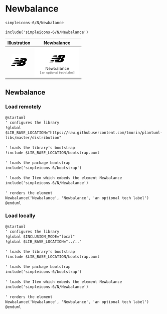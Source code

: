 # Newbalance


```text
simpleicons-6/N/Newbalance
```

```text
include('simpleicons-6/N/Newbalance')
```



| Illustration | Newbalance |
| :---: | :---: |
| ![illustration for Illustration](../../simpleicons-6/N/Newbalance.png) | ![illustration for Newbalance](../../simpleicons-6/N/Newbalance.Local.png) |




## Newbalance

### Load remotely
```plantuml
@startuml
' configures the library
!global $LIB_BASE_LOCATION="https://raw.githubusercontent.com/tmorin/plantuml-libs/master/distribution"

' loads the library's bootstrap
!include $LIB_BASE_LOCATION/bootstrap.puml

' loads the package bootstrap
include('simpleicons-6/bootstrap')

' loads the Item which embeds the element Newbalance
include('simpleicons-6/N/Newbalance')

' renders the element
Newbalance('Newbalance', 'Newbalance', 'an optional tech label')
@enduml
```

### Load locally
```plantuml
@startuml
' configures the library
!global $INCLUSION_MODE="local"
!global $LIB_BASE_LOCATION="../.."

' loads the library's bootstrap
!include $LIB_BASE_LOCATION/bootstrap.puml

' loads the package bootstrap
include('simpleicons-6/bootstrap')

' loads the Item which embeds the element Newbalance
include('simpleicons-6/N/Newbalance')

' renders the element
Newbalance('Newbalance', 'Newbalance', 'an optional tech label')
@enduml
```

